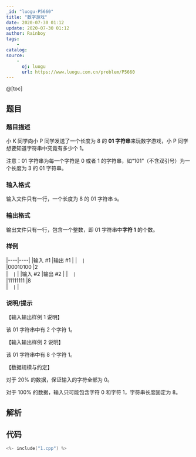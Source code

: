 ```yaml
---
_id: "luogu-P5660"
title: "数字游戏"
date: 2020-07-30 01:12
update: 2020-07-30 01:12
author: Rainboy
tags:
    - 
catalog: 
source: 
    - 
      oj: luogu
      url: https://www.luogu.com.cn/problem/P5660
---
```


@[toc]

## 题目



### 题目描述

小 K 同学向小 P 同学发送了一个长度为 8 的 **01 字符串**来玩数字游戏，小 P 同学想要知道字符串中究竟有多少个 1。

注意：01 字符串为每一个字符是 0 或者 1 的字符串，如“101”（不含双引号）为一个长度为 3 的 01 字符串。 



### 输入格式
输入文件只有一行，一个长度为 8 的 01 字符串 s。



### 输出格式

输出文件只有一行，包含一个整数，即 01 字符串中**字符 1** 的个数。



### 样例

|----|----|
|输入 #1  |输出 #1  |
|```  |```  \
|00010100  |2  \
|```  |```  |
|输入 #2  |输出 #2  |
|```  |```  \
|11111111  |8  \
|```  |```  |



### 说明/提示
【输入输出样例 1 说明】

该 01 字符串中有 2 个字符 1。 


【输入输出样例 2 说明】

该 01 字符串中有 8 个字符 1。

【数据规模与约定】 

对于 20% 的数据，保证输入的字符全部为 0。

对于 100% 的数据，输入只可能包含字符 0 和字符 1，字符串长度固定为 8。


## 解析


## 代码

```c
<%- include("1.cpp") %>
```
